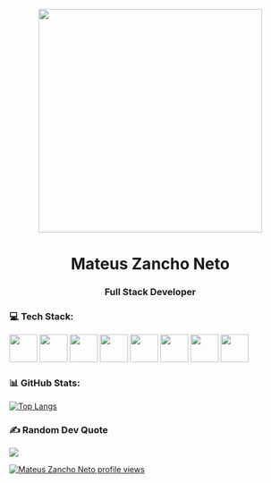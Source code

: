 <p align="center">
  <a href="https://rishavchanda.io">
    <img src="https://user-images.githubusercontent.com/74038190/225813708-98b745f2-7d22-48cf-9150-083f1b00d6c9.gif" width="400" />
  </a>
</p>

<h1 align="center">Mateus Zancho Neto</h1>
<h3 align="center">Full Stack Developer</h3>

### 💻 Tech Stack:

<p float="left">
<img src="https://assets.exercism.org/tracks/cpp.svg" width="50" height="50">
<img src="https://assets.exercism.org/tracks/rust.svg" width="50" height="50">
<img src="https://assets.exercism.org/tracks/typescript.svg" width="50" height="50">
<img src="https://github.com/user-attachments/assets/6c9ccb29-a348-45d6-ad5b-d1f4dadcdebd" width="50" height="50">
<img src="https://upload.wikimedia.org/wikipedia/commons/thumb/a/a7/React-icon.svg/1024px-React-icon.svg.png" width="50" height="50">
<img src="https://assets.exercism.org/tracks/java.svg" width="50" height="50">
<img src="https://assets.exercism.org/tracks/javascript.svg" width="50" height="50">
<img src="https://www.svgrepo.com/show/7866/html.svg" width="50" height="50">
</p>

### 📊 GitHub Stats:

[![Top Langs](https://github-readme-stats.vercel.app/api/top-langs/?username=MateusZanchoNeto&theme=dracula)](#)

### ✍️ Random Dev Quote
![](https://quotes-github-readme.vercel.app/api?type=horizontal&theme=radical)

[![Mateus Zancho Neto profile views](https://u8views.com/api/v1/github/profiles/108184440/views/day-week-month-total-count.svg)](https://u8views.com/github/MateusZanchoNeto)
